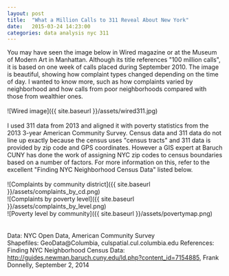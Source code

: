 ```yaml
---
layout: post
title:  "What a Million Calls to 311 Reveal About New York"
date:   2015-03-24 14:23:00
categories: data analysis nyc 311
---
```

You may have seen the image below in Wired magazine or at the Museum of Modern Art in Manhattan.  Although its title references "100 million calls", it is based on one week of calls placed during September 2010.  The image is beautiful, showing how complaint types changed depending on the time of day.  I wanted to know more, such as how complaints varied by neighborhood and how calls from poor neighborhoods compared with those from wealthier ones.
<br /><br />
![Wired image]({{ site.baseurl }}/assets/wired311.jpg)
<br /><br />
I used 311 data from 2013 and aligned it with poverty statistics from the 2013 3-year American Community Survey. Census data and 311 data do not line up exactly because the census uses "census tracts" and 311 data is provided by zip code and GPS coordinates.  However a GIS expert at Baruch CUNY has done the work of assigning NYC zip codes to census boundaries based on a number of factors.  For more information on this, refer to the excellent "Finding NYC Neighborhood Census Data" listed below.    
<br />
![Complaints by community district]({{ site.baseurl }}/assets/complaints_by_cd.png)
<br />
![Complaints by poverty level]({{ site.baseurl }}/assets/complaints_by_level.png)
<br />
![Poverty level by community]({{ site.baseurl }}/assets/povertymap.png)
<br /><br /> <br />
Data:  NYC Open Data, American Community Survey
<br />
Shapefiles:  GeoData@Columbia, culspatial.cul.columbia.edu
References:  Finding NYC Neighborhood Census Data:  http://guides.newman.baruch.cuny.edu/ld.php?content_id=7154885, Frank Donnelly, September 2, 2014

